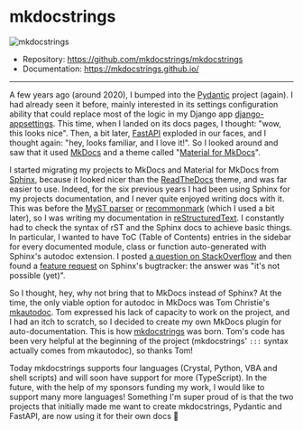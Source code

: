 # mkdocstrings

![mkdocstrings](../assets/mkdocstrings.gif)

- Repository: https://github.com/mkdocstrings/mkdocstrings
- Documentation: https://mkdocstrings.github.io/

---

A few years ago (around 2020), I bumped into the [Pydantic](https://docs.pydantic.dev/latest/) project (again). I had already seen it before, mainly interested in its settings configuration ability that could replace most of the logic in my Django app [django-appsettings](https://github.com/pawamoy/django-appsettings). This time, when I landed on its docs pages, I thought: "wow, this looks nice". Then, a bit later, [FastAPI](https://fastapi.tiangolo.com/) exploded in our faces, and I thought again: "hey, looks familiar, and I love it!". So I looked around and saw that it used [MkDocs](https://www.mkdocs.org/) and a theme called "[Material for MkDocs](https://squidfunk.github.io/mkdocs-material/)".

I started migrating my projects to MkDocs and Material for MkDocs from [Sphinx](https://www.sphinx-doc.org/en/master/), because it looked nicer than the [ReadTheDocs](https://docs.readthedocs.io/en/stable/) theme, and was far easier to use. Indeed, for the six previous years I had been using Sphinx for my projects documentation, and I never quite enjoyed writing docs with it. This was before the [MyST parser](https://myst-parser.readthedocs.io/en/latest/) or [recommonmark](https://github.com/readthedocs/recommonmark) (which I used a bit later), so I was writing my documentation in [reStructuredText](https://www.writethedocs.org/guide/writing/reStructuredText/). I constantly had to check the syntax of rST and the Sphinx docs to achieve basic things. In particular, I wanted to have ToC (Table of Contents) entries in the sidebar for every documented module, class or function auto-generated with Sphinx's autodoc extension. I posted [a question on StackOverflow](https://github.com/sphinx-doc/sphinx/issues/6316) and then found a [feature request](https://github.com/sphinx-doc/sphinx/issues/6316) on Sphinx's bugtracker: the answer was "it's not possible (yet)".

So I thought, hey, why not bring that to MkDocs instead of Sphinx? At the time, the only viable option for autodoc in MkDocs was Tom Christie's [mkautodoc](https://github.com/tomchristie/mkautodoc). Tom expressed his lack of capacity to work on the project, and I had an itch to scratch, so I decided to create my own MkDocs plugin for auto-documentation. This is how [mkdocstrings](https://mkdocstrings.github.io/) was born. Tom's code has been very helpful at the beginning of the project (mkdocstrings' `:::` syntax actually comes from mkautodoc), so thanks Tom!

Today mkdocstrings supports four languages (Crystal, Python, VBA and shell scripts) and will soon have support for more (TypeScript). In the future, with the help of my sponsors funding my work, I would like to support many more languages! Something I'm super proud of is that the two projects that initially made me want to create mkdocstrings, Pydantic and FastAPI, are now using it for their own docs 🎉
